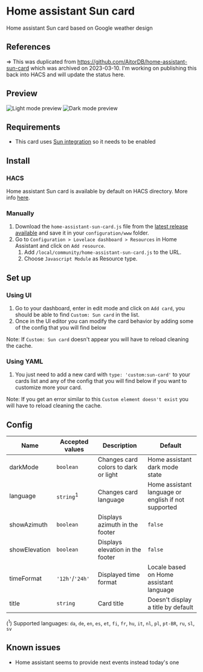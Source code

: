 # Home assistant Sun card
Home assistant Sun card based on Google weather design

## References
=> This was duplicated from https://github.com/AitorDB/home-assistant-sun-card which was archived on 2023-03-10.
I'm working on publishing this back into HACS and will update the status here.

## Preview
![Light mode preview](https://user-images.githubusercontent.com/6829526/118412152-54d93900-b690-11eb-8b2b-e87b4cbcca7f.png)
![Dark mode preview](https://user-images.githubusercontent.com/6829526/118412162-64f11880-b690-11eb-9bd7-b8c6c7d8efd8.png)

## Requirements
- This card uses [Sun integration](https://www.home-assistant.io/integrations/sun/) so it needs to be enabled

## Install
### HACS
Home assistant Sun card is available by default on HACS directory. More info [here](https://hacs.xyz/).

### Manually
1. Download the `home-assistant-sun-card.js` file from the [latest release available](https://github.com/AitorDB/home-assistant-sun-card/releases) and save it in your `configuration/www` folder.
1. Go to `Configuration > Lovelace dashboard > Resources` in Home Assistant and click on `Add resource`.
    1. Add `/local/community/home-assistant-sun-card.js` to the URL.
    1. Choose `Javascript Module` as Resource type.

## Set up
### Using UI
1. Go to your dashboard, enter in edit mode and click on `Add card`, you should be able to find `Custom: Sun card` in the list.
1. Once in the UI editor you can modify the card behavior by adding some of the config that you will find below

Note: If `Custom: Sun card` doesn't appear you will have to reload cleaning the cache.

### Using YAML
1. You just need to add a new card with `type: 'custom:sun-card'` to your cards list and any of the config that you will find below if you want to customize more your card.

Note: If you get an error similar to this `Custom element doesn't exist` you will have to reload cleaning the cache.

## Config
| Name          | Accepted values      | Description                          | Default                                             |
|---------------|----------------------|--------------------------------------|-----------------------------------------------------|
| darkMode      | `boolean`            | Changes card colors to dark or light | Home assistant dark mode state                      |
| language      | `string`<sup>1</sup> | Changes card language                | Home assistant language or english if not supported |
| showAzimuth   | `boolean`            | Displays azimuth in the footer       | `false`                                             |
| showElevation | `boolean`            | Displays elevation in the footer     | `false`                                             |
| timeFormat    | `'12h'`/`'24h'`      | Displayed time format                | Locale based on Home assistant language             |
| title         | `string`             | Card title                           | Doesn't display a title by default                  |         |

(<sup>1</sup>) Supported languages: `da`, `de`, `en`, `es`, `et`, `fi`, `fr`, `hu`, `it`, `nl`, `pl`, `pt-BR`, `ru`, `sl`, `sv`

## Known issues
- Home assistant seems to provide next events instead today's one 

